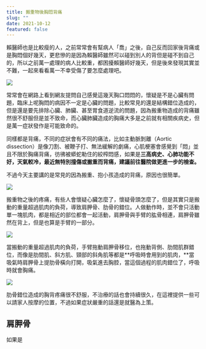 ```yaml
---
title: 搬重物後胸悶背痛
slug: ""
date: 2021-10-12
featured: false
---
```

賴醫師也是比較瘦的人，之前常常會有幫病人「喬」之後，自己反而回家後背痛或是胸悶個好幾天，更悲慘的是因為賴醫師雖然可以碰到別人的背但是碰不到自己的，所以之前萬一處理的病人比較重，都困擾賴醫師好幾天，但是後來發現其實並不難，一起來看看萬一不幸受傷了要怎麼處理吧。

![](/images/uploads/back-5125809_960_720.webp)

常常會在網路上看到網友提問自己感覺這幾天胸口悶悶的，懷疑是不是心臟有問題，臨床上呢胸悶的病因不一定是心臟的問題，比較常見的還是結構錯位造成的，但是還是要先排除心臟、肺臟、甚至胃食道逆流的問題，因為搬重物造成的背痛雖然很不舒服但是並不致命，而心臟肺臟造成的胸痛大多是之前就有相關疾病史，但是萬一症狀發作是可能致命的。

同樣都是背痛，不同的症狀會有不同的痛法，比如主動脈剝離（Aortic dissection）是像刀割、被鞭子打、無法緩解的劇痛，心肌梗塞會感覺到「悶」並且不限於胸痛背痛，彷彿被蟒蛇勒住的絞榨悶感，如果是**三高病史、心肺功能不好，天氣較冷，最近無特別撞傷或搬重而背痛，建議前往醫院做更進一步的檢查。** 

不過今天主要講的是常見的因為搬重、抱小孩造成的背痛，原因也很簡單。

![](/images/uploads/肩膀背部-221x300.jpg)

搬重物之後的疼痛，有些人會懷疑心臟怎麼了，懷疑骨頭怎麼了，但是其實只是搬動的重量超過肌肉的負荷，導致肩胛骨、肋骨的錯位。人做動作時，並不會只活動單一塊肌肉，都是相近的部位都會一起活動，肩胛骨與手臂的肱骨相連，肩胛骨雖然在背上，但是也算是手臂的一部分。



![](/images/uploads/人体骨骼系统附肢骨骼解剖学.jpg)



當搬動的重量超過肌肉的負荷，手臂拖動肩胛骨移位，也拖動背側、肋間肌群錯位，而像是肋間肌、斜方肌、頸部的斜角肌等都是**呼吸時會用到的肌肉，**當吸氣時肩胛骨上提肋骨橫向打開，吸氣進去胸腔，當這個過程的肌肉錯位了，呼吸時就會胸痛。

![](/images/uploads/會呼吸的痛.png)

 

肋骨錯位造成的胸背疼痛很不舒服，不治療的話也會持續很久，在這裡提供一些可以請家人按摩的位置，不過如果症狀嚴重的話還是就醫為上策。



## 肩胛骨

如果是